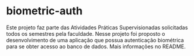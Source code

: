 # biometric-auth
Este projeto faz parte das Atividades Práticas Supervisionadas solicitadas todos os semestres pela faculdade. Nesse projeto foi proposto o desenvolvimento de uma aplicação que possua autenticação biométrica para se obter  acesso ao banco de dados. Mais informações no README.
